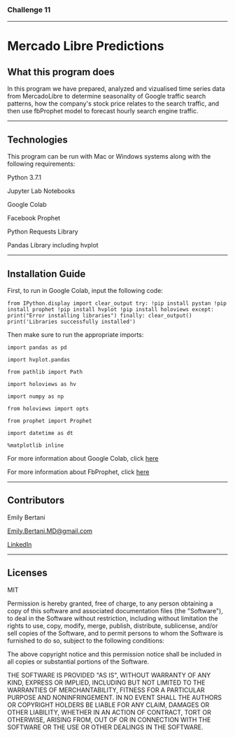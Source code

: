 ### Challenge 11


---


# Mercado Libre Predictions

## What this program does

In this program we have prepared, analyzed and vizualised time series data from MercadoLibre to determine seasonality of Google traffic search patterns, how the company's stock price relates to the search traffic, and then use fbProphet model to forecast hourly search engine traffic.

---

## Technologies

This program can be run with Mac or Windows systems along with the following requirements:

Python 3.7.1

Jupyter Lab Notebooks

Google Colab

Facebook Prophet

Python Requests Library

Pandas Library including hvplot



---


## Installation Guide

First, to run in Google Colab, input the following code:

`from IPython.display import clear_output
try:
  !pip install pystan
  !pip install prophet
  !pip install hvplot
  !pip install holoviews
except:
  print("Error installing libraries")
finally:
  clear_output()
  print('Libraries successfully installed')`
  
Then make sure to run the appropriate imports:

`import pandas as pd`

`import hvplot.pandas`

`from pathlib import Path`

`import holoviews as hv`

`import numpy as np`

`from holoviews import opts`

`from prophet import Prophet`

`import datetime as dt`

`%matplotlib inline`


For more information about Google Colab, click [here](https://colab.research.google.com/?utm_source=scs-index)

For more information about FbProphet, click [here](https://facebook.github.io/prophet/)


---


## Contributors

Emily Bertani

Emily.Bertani.MD@gmail.com

[LinkedIn](https://www.linkedin.com/feed/)

---

## Licenses

MIT

Permission is hereby granted, free of charge, to any person obtaining a copy of this software and associated documentation files (the "Software"), to deal in the Software without restriction, including without limitation the rights to use, copy, modify, merge, publish, distribute, sublicense, and/or sell copies of the Software, and to permit persons to whom the Software is furnished to do so, subject to the following conditions:

The above copyright notice and this permission notice shall be included in all copies or substantial portions of the Software.

THE SOFTWARE IS PROVIDED "AS IS", WITHOUT WARRANTY OF ANY KIND, EXPRESS OR IMPLIED, INCLUDING BUT NOT LIMITED TO THE WARRANTIES OF MERCHANTABILITY, FITNESS FOR A PARTICULAR PURPOSE AND NONINFRINGEMENT. IN NO EVENT SHALL THE AUTHORS OR COPYRIGHT HOLDERS BE LIABLE FOR ANY CLAIM, DAMAGES OR OTHER LIABILITY, WHETHER IN AN ACTION OF CONTRACT, TORT OR OTHERWISE, ARISING FROM, OUT OF OR IN CONNECTION WITH THE SOFTWARE OR THE USE OR OTHER DEALINGS IN THE SOFTWARE.

